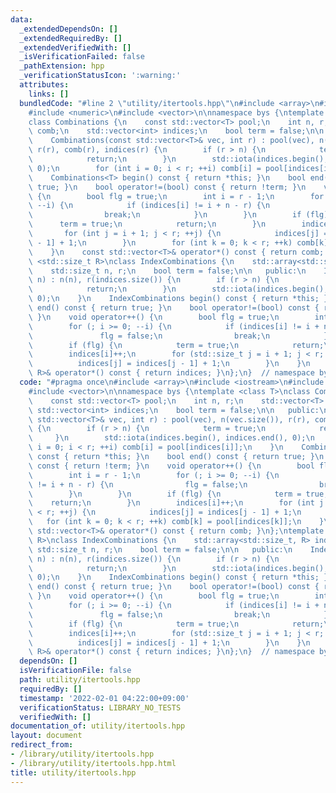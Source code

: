 ```yaml
---
data:
  _extendedDependsOn: []
  _extendedRequiredBy: []
  _extendedVerifiedWith: []
  _isVerificationFailed: false
  _pathExtension: hpp
  _verificationStatusIcon: ':warning:'
  attributes:
    links: []
  bundledCode: "#line 2 \"utility/itertools.hpp\"\n#include <array>\n#include <iostream>\n\
    #include <numeric>\n#include <vector>\n\nnamespace bys {\ntemplate <class T>\n\
    class Combinations {\n    const std::vector<T> pool;\n    int n, r;\n    std::vector<T>\
    \ comb;\n    std::vector<int> indices;\n    bool term = false;\n\n   public:\n\
    \    Combinations(const std::vector<T>& vec, int r) : pool(vec), n(vec.size()),\
    \ r(r), comb(r), indices(r) {\n        if (r > n) {\n            term = true;\n\
    \            return;\n        }\n        std::iota(indices.begin(), indices.end(),\
    \ 0);\n        for (int i = 0; i < r; ++i) comb[i] = pool[indices[i]];\n    }\n\
    \    Combinations<T> begin() const { return *this; }\n    bool end() const { return\
    \ true; }\n    bool operator!=(bool) const { return !term; }\n    void operator++()\
    \ {\n        bool flg = true;\n        int i = r - 1;\n        for (; i >= 0;\
    \ --i) {\n            if (indices[i] != i + n - r) {\n                flg = false;\n\
    \                break;\n            }\n        }\n        if (flg) {\n      \
    \      term = true;\n            return;\n        }\n        indices[i]++;\n \
    \       for (int j = i + 1; j < r; ++j) {\n            indices[j] = indices[j\
    \ - 1] + 1;\n        }\n        for (int k = 0; k < r; ++k) comb[k] = pool[indices[k]];\n\
    \    }\n    const std::vector<T>& operator*() const { return comb; }\n};\ntemplate\
    \ <std::size_t R>\nclass IndexCombinations {\n    std::array<std::size_t, R> indices;\n\
    \    std::size_t n, r;\n    bool term = false;\n\n   public:\n    IndexCombinations(std::size_t\
    \ n) : n(n), r(indices.size()) {\n        if (r > n) {\n            term = true;\n\
    \            return;\n        }\n        std::iota(indices.begin(), indices.end(),\
    \ 0);\n    }\n    IndexCombinations begin() const { return *this; }\n    bool\
    \ end() const { return true; }\n    bool operator!=(bool) const { return !term;\
    \ }\n    void operator++() {\n        bool flg = true;\n        int i = r - 1;\n\
    \        for (; i >= 0; --i) {\n            if (indices[i] != i + n - r) {\n \
    \               flg = false;\n                break;\n            }\n        }\n\
    \        if (flg) {\n            term = true;\n            return;\n        }\n\
    \        indices[i]++;\n        for (std::size_t j = i + 1; j < r; ++j) {\n  \
    \          indices[j] = indices[j - 1] + 1;\n        }\n    }\n    const std::array<std::size_t,\
    \ R>& operator*() const { return indices; }\n};\n}  // namespace bys\n"
  code: "#pragma once\n#include <array>\n#include <iostream>\n#include <numeric>\n\
    #include <vector>\n\nnamespace bys {\ntemplate <class T>\nclass Combinations {\n\
    \    const std::vector<T> pool;\n    int n, r;\n    std::vector<T> comb;\n   \
    \ std::vector<int> indices;\n    bool term = false;\n\n   public:\n    Combinations(const\
    \ std::vector<T>& vec, int r) : pool(vec), n(vec.size()), r(r), comb(r), indices(r)\
    \ {\n        if (r > n) {\n            term = true;\n            return;\n   \
    \     }\n        std::iota(indices.begin(), indices.end(), 0);\n        for (int\
    \ i = 0; i < r; ++i) comb[i] = pool[indices[i]];\n    }\n    Combinations<T> begin()\
    \ const { return *this; }\n    bool end() const { return true; }\n    bool operator!=(bool)\
    \ const { return !term; }\n    void operator++() {\n        bool flg = true;\n\
    \        int i = r - 1;\n        for (; i >= 0; --i) {\n            if (indices[i]\
    \ != i + n - r) {\n                flg = false;\n                break;\n    \
    \        }\n        }\n        if (flg) {\n            term = true;\n        \
    \    return;\n        }\n        indices[i]++;\n        for (int j = i + 1; j\
    \ < r; ++j) {\n            indices[j] = indices[j - 1] + 1;\n        }\n     \
    \   for (int k = 0; k < r; ++k) comb[k] = pool[indices[k]];\n    }\n    const\
    \ std::vector<T>& operator*() const { return comb; }\n};\ntemplate <std::size_t\
    \ R>\nclass IndexCombinations {\n    std::array<std::size_t, R> indices;\n   \
    \ std::size_t n, r;\n    bool term = false;\n\n   public:\n    IndexCombinations(std::size_t\
    \ n) : n(n), r(indices.size()) {\n        if (r > n) {\n            term = true;\n\
    \            return;\n        }\n        std::iota(indices.begin(), indices.end(),\
    \ 0);\n    }\n    IndexCombinations begin() const { return *this; }\n    bool\
    \ end() const { return true; }\n    bool operator!=(bool) const { return !term;\
    \ }\n    void operator++() {\n        bool flg = true;\n        int i = r - 1;\n\
    \        for (; i >= 0; --i) {\n            if (indices[i] != i + n - r) {\n \
    \               flg = false;\n                break;\n            }\n        }\n\
    \        if (flg) {\n            term = true;\n            return;\n        }\n\
    \        indices[i]++;\n        for (std::size_t j = i + 1; j < r; ++j) {\n  \
    \          indices[j] = indices[j - 1] + 1;\n        }\n    }\n    const std::array<std::size_t,\
    \ R>& operator*() const { return indices; }\n};\n}  // namespace bys\n"
  dependsOn: []
  isVerificationFile: false
  path: utility/itertools.hpp
  requiredBy: []
  timestamp: '2022-02-01 04:22:00+09:00'
  verificationStatus: LIBRARY_NO_TESTS
  verifiedWith: []
documentation_of: utility/itertools.hpp
layout: document
redirect_from:
- /library/utility/itertools.hpp
- /library/utility/itertools.hpp.html
title: utility/itertools.hpp
---
```

